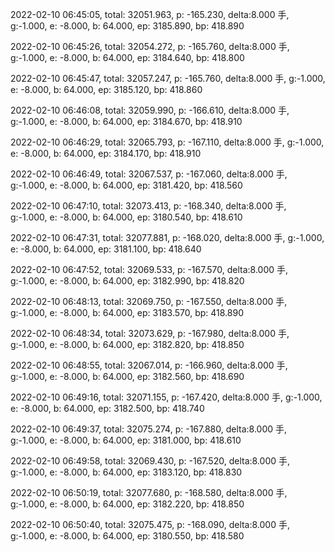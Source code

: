 2022-02-10 06:45:05, total: 32051.963, p: -165.230, delta:8.000 手, g:-1.000, e: -8.000, b: 64.000, ep: 3185.890, bp: 418.890

2022-02-10 06:45:26, total: 32054.272, p: -165.760, delta:8.000 手, g:-1.000, e: -8.000, b: 64.000, ep: 3184.640, bp: 418.800

2022-02-10 06:45:47, total: 32057.247, p: -165.760, delta:8.000 手, g:-1.000, e: -8.000, b: 64.000, ep: 3185.120, bp: 418.860

2022-02-10 06:46:08, total: 32059.990, p: -166.610, delta:8.000 手, g:-1.000, e: -8.000, b: 64.000, ep: 3184.670, bp: 418.910

2022-02-10 06:46:29, total: 32065.793, p: -167.110, delta:8.000 手, g:-1.000, e: -8.000, b: 64.000, ep: 3184.170, bp: 418.910

2022-02-10 06:46:49, total: 32067.537, p: -167.060, delta:8.000 手, g:-1.000, e: -8.000, b: 64.000, ep: 3181.420, bp: 418.560

2022-02-10 06:47:10, total: 32073.413, p: -168.340, delta:8.000 手, g:-1.000, e: -8.000, b: 64.000, ep: 3180.540, bp: 418.610

2022-02-10 06:47:31, total: 32077.881, p: -168.020, delta:8.000 手, g:-1.000, e: -8.000, b: 64.000, ep: 3181.100, bp: 418.640

2022-02-10 06:47:52, total: 32069.533, p: -167.570, delta:8.000 手, g:-1.000, e: -8.000, b: 64.000, ep: 3182.990, bp: 418.820

2022-02-10 06:48:13, total: 32069.750, p: -167.550, delta:8.000 手, g:-1.000, e: -8.000, b: 64.000, ep: 3183.570, bp: 418.890

2022-02-10 06:48:34, total: 32073.629, p: -167.980, delta:8.000 手, g:-1.000, e: -8.000, b: 64.000, ep: 3182.820, bp: 418.850

2022-02-10 06:48:55, total: 32067.014, p: -166.960, delta:8.000 手, g:-1.000, e: -8.000, b: 64.000, ep: 3182.560, bp: 418.690

2022-02-10 06:49:16, total: 32071.155, p: -167.420, delta:8.000 手, g:-1.000, e: -8.000, b: 64.000, ep: 3182.500, bp: 418.740

2022-02-10 06:49:37, total: 32075.274, p: -167.880, delta:8.000 手, g:-1.000, e: -8.000, b: 64.000, ep: 3181.000, bp: 418.610

2022-02-10 06:49:58, total: 32069.430, p: -167.520, delta:8.000 手, g:-1.000, e: -8.000, b: 64.000, ep: 3183.120, bp: 418.830

2022-02-10 06:50:19, total: 32077.680, p: -168.580, delta:8.000 手, g:-1.000, e: -8.000, b: 64.000, ep: 3182.220, bp: 418.850

2022-02-10 06:50:40, total: 32075.475, p: -168.090, delta:8.000 手, g:-1.000, e: -8.000, b: 64.000, ep: 3180.550, bp: 418.580